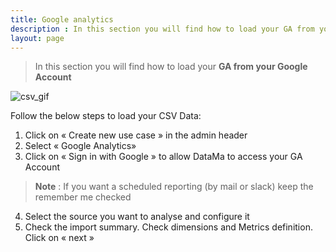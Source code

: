 ```yaml
---
title: Google analytics
description : In this section you will find how to load your GA from your Google Account
layout: page
---
```


> In this section you will find how to load your **GA  from your Google Account**

![csv_gif]({{site.url}}/{{site.baseurl}}/core_app/header/create_new_use_case/images/Load-GA-Compare_GIF2.gif)

Follow the below steps to load your CSV Data:

1. Click on « Create new use case » in the admin header
2. Select « Google Analytics»
3. Click on « Sign in with Google » to allow DataMa to access your GA Account
> **Note** : If you want a scheduled reporting (by mail or slack) keep the remember me checked
4. Select the source you want to analyse and configure it
6. Check the import summary. Check dimensions and Metrics definition. Click on « next »
